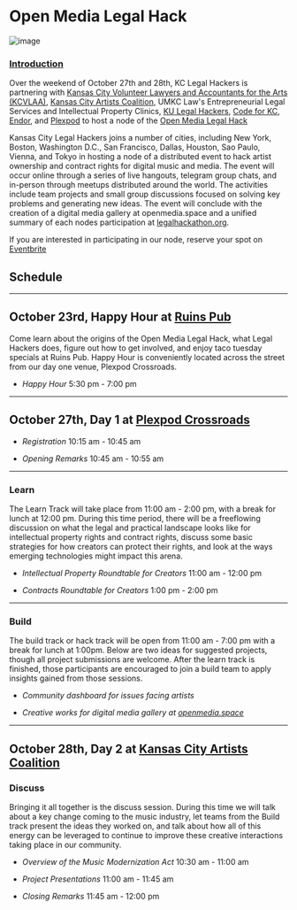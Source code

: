 # Open Media Legal Hack 

![image](https://user-images.githubusercontent.com/10615650/45719679-efdb8700-bb66-11e8-8c18-8fa801a66136.png)

### [Introduction](https://www.youtube.com/embed/1LluQGq5ezQ)

Over the weekend of October 27th and 28th, KC Legal Hackers is partnering with [Kansas City Volunteer Lawyers and Accountants for the Arts (KCVLAA)](http://www.kcvlaa.org/), [Kansas City Artists Coalition](http://kansascityartistscoalition.org/), UMKC Law's Entrepreneurial Legal Services and Intellectual Property Clinics, [KU Legal Hackers]( https://www.facebook.com/groups/152594868767450/), [Code for KC](codeforkc.org), [Endor](https://www.endor.com/), and [Plexpod](https://www.plexpod.com/) to host a node of the [Open Media Legal Hack](legalhackathon.org) 

Kansas City Legal Hackers joins a number of cities, including New York, Boston, Washington D.C., San Francisco, Dallas, Houston, Sao Paulo, Vienna, and Tokyo in hosting a node of a distributed event to hack artist ownership and contract rights for digital music and media. The event will occur online through a series of live hangouts, telegram group chats, and in-person through meetups distributed around the world. The activities include team projects and small group discussions focused on solving key problems and generating new ideas. The event will conclude with the creation of a digital media gallery at openmedia.space and a unified summary of each nodes participation at [legalhackathon.org](legalhackathon.org). 

If you are interested in participating in our node, reserve your spot on [Eventbrite](https://www.eventbrite.com/e/open-media-legal-hack-kansas-city-tickets-50328683447)


## Schedule
------
## October 23rd, Happy Hour at [Ruins Pub](http://ruinspubkc.com/)
Come learn about the origins of the Open Media Legal Hack, what Legal Hackers does, figure out how to get involved, and enjoy taco tuesday specials at Ruins Pub. Happy Hour is conveniently located across the street from our day one venue, Plexpod Crossroads. 

* _Happy Hour_
5:30 pm - 7:00 pm


------
## October 27th, Day 1 at [Plexpod Crossroads](https://www.plexpod.com/locations/crossroads/)

* _Registration_
10:15 am - 10:45 am

* _Opening Remarks_
10:45 am - 10:55 am

-----
### Learn

The Learn Track will take place from 11:00 am - 2:00 pm, with a break for lunch at 12:00 pm. During this time period, there will be a freeflowing discussion on what the legal and practical landscape looks like for intellectual property rights and contract rights, discuss some basic strategies for how creators can protect their rights, and look at the ways emerging technologies might impact this arena. 

* _Intellectual Property Roundtable for Creators_
11:00 am - 12:00 pm

* _Contracts Roundtable for Creators_
1:00 pm - 2:00 pm

-----
### Build
The build track or hack track will be open from 11:00 am - 7:00 pm with a break for lunch at 1:00pm. Below are two ideas for suggested projects, though all project submissions are welcome. After the learn track is finished, those participants are encouraged to join a build team to apply insights gained from those sessions.

* _Community dashboard for issues facing artists_

* _Creative works for digital media gallery at [openmedia.space](http://openmedia.space/)_

----------
## October 28th, Day 2 at [Kansas City Artists Coalition](http://kansascityartistscoalition.org/visitDirections.php)

### Discuss

Bringing it all together is the discuss session. During this time we will talk about a key change coming to the music industry, let teams from the Build track present the ideas they worked on, and talk about how all of this energy can be leveraged to continue to improve these creative interactions taking place in our community.

* _Overview of the Music Modernization Act_
10:30 am - 11:00 am

* _Project Presentations_
11:00 am - 11:45 am

* _Closing Remarks_
11:45 am - 12:00 pm
